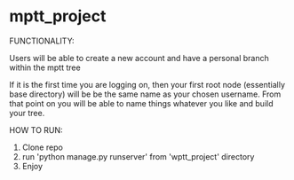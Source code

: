 # mptt_project

FUNCTIONALITY:

Users will be able to create a new account and have a personal branch within the mptt tree

If it is the first time you are logging on, then your first root node (essentially base directory) will be
be the same name as your chosen username. From that point on you will be able to name things whatever you like
and build your tree.

 HOW TO RUN:
 
 1. Clone repo
 2. run 'python manage.py runserver' from 'wptt_project' directory
 3. Enjoy
